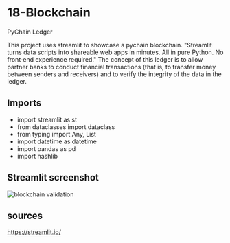 # 18-Blockchain
PyChain Ledger

This project uses streamlit to showcase a pychain blockchain. "Streamlit turns data scripts into shareable web apps in minutes. All in pure Python. No front‑end experience required."
The concept of this ledger is to allow partner banks to conduct financial transactions (that is, to transfer money between senders and receivers) and to verify the integrity of the data in the ledger.


## Imports
* import streamlit as st
* from dataclasses import dataclass
* from typing import Any, List
* import datetime as datetime
* import pandas as pd
* import hashlib


## Streamlit screenshot
![blockchain validation](../18-Blockchain/StreamlitScreenShot.jpg)


## sources
https://streamlit.io/
